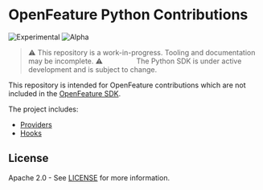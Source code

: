 # OpenFeature Python Contributions

![Experimental](https://img.shields.io/badge/experimental-breaking%20changes%20allowed-yellow)
![Alpha](https://img.shields.io/badge/alpha-release-red)

> ⚠️ This repository is a work-in-progress. Tooling and documentation may be incomplete. ⚠️
> &nbsp;&nbsp;&nbsp;&nbsp;&nbsp;&nbsp;&nbsp;&nbsp;&nbsp;&nbsp;&nbsp;&nbsp;&nbsp;&nbsp;&nbsp;&nbsp;The Python SDK is under active development and is subject to change.

This repository is intended for OpenFeature contributions which are not included in the [OpenFeature SDK](https://github.com/open-feature/python-sdk).

The project includes:

- [Providers](./openfeature/contrib/providers)
- [Hooks](./openfeature/contrib/hooks)

## License

Apache 2.0 - See [LICENSE](./LICENSE) for more information.

